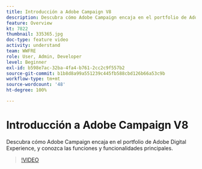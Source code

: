 ```yaml
---
title: Introducción a Adobe Campaign V8
description: Descubra cómo Adobe Campaign encaja en el portfolio de Adobe Digital Experience, y conozca las funciones y funcionalidades principales.
feature: Overview
kt: 7822
thumbnail: 335365.jpg
doc-type: feature video
activity: understand
team: WWFRE
role: User, Admin, Developer
level: Beginner
exl-id: b598e7ac-32ba-4fa4-b761-2cc2c9f557b2
source-git-commit: b1b8d8a99a551239c445fb588cbd126b66a53c9b
workflow-type: tm+mt
source-wordcount: '48'
ht-degree: 100%

---
```


# Introducción a Adobe Campaign V8

Descubra cómo Adobe Campaign encaja en el portfolio de Adobe Digital Experience, y conozca las funciones y funcionalidades principales.

>[!VIDEO](https://video.tv.adobe.com/v/335365?quality=12&learn=on)
